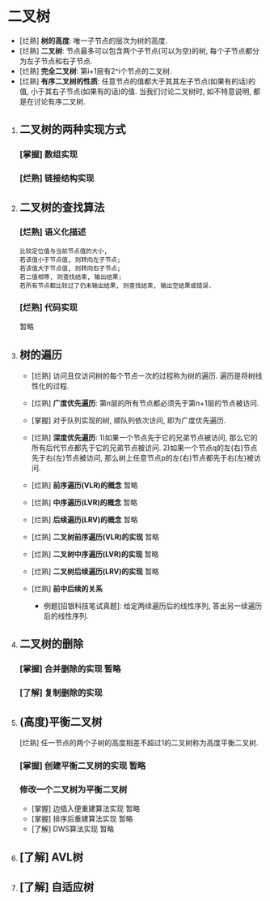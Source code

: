 # 二叉树

- [烂熟] **树的高度**: 
    唯一子节点的层次为树的高度.
- [烂熟] **二叉树**: 
    节点最多可以包含两个子节点(可以为空)的树, 每个子节点都分为左子节点和右子节点.
- [烂熟] **完全二叉树**:
    第i+1层有2^i个节点的二叉树.
- [烂熟] **有序二叉树的性质**:
    任意节点的值都大于其其左子节点(如果有的话)的值, 小于其右子节点(如果有的话)的值.
    当我们讨论二叉树时, 如不特意说明, 都是在讨论有序二叉树.
    
1. ## 二叉树的两种实现方式

    ### [掌握] 数组实现

    ### [烂熟] 链接结构实现
    
0. ## 二叉树的查找算法
    ### [烂熟] 语义化描述
    ```text
    比较定位值与当前节点值的大小, 
    若该值小于节点值, 则转向左子节点;
    若该值大于节点值, 则转向右子节点;
    若二值相等, 则查找结束, 输出结果;
    若所有节点都比较过了仍未输出结果, 则查找结束, 输出空结果或错误.             
    ```

    ### [烂熟] 代码实现
    暂略

0. ## 树的遍历
    - [烂熟] 访问且仅访问树的每个节点一次的过程称为树的遍历.
        遍历是将树线性化的过程.
    
    - [烂熟] **广度优先遍历**:
        第n层的所有节点都必须先于第n+1层的节点被访问.    
    
    - [掌握] 对于队列实现的树, 顺队列依次访问, 即为广度优先遍历.
    
    - [烂熟] **深度优先遍历**:
        1)如果一个节点先于它的兄弟节点被访问, 那么它的所有后代节点都先于它的兄弟节点被访问.
        2)如果一个节点q的左(右)节点先于右(左)节点被访问, 那么树上任意节点p的左(右)节点都先于右(左)被访问.
        
    - [烂熟] **前序遍历(VLR)的概念** 暂略
    - [烂熟] **中序遍历(LVR)的概念** 暂略
    - [烂熟] **后续遍历(LRV)的概念** 暂略
            
    - [烂熟] **二叉树前序遍历(VLR)的实现** 暂略
    - [烂熟] **二叉树中序遍历(LVR)的实现** 暂略
    - [烂熟] **二叉树后续遍历(LRV)的实现** 暂略
    
    - [烂熟] **前中后续的关系**
        - 例题[招银科技笔试真题]: 给定两续遍历后的线性序列, 答出另一续遍历后的线性序列.
    
0. ## 二叉树的删除
    ### [掌握] **合并删除的实现** 暂略
    ### [了解] 复制删除的实现
    
0. ## (高度)平衡二叉树
    [烂熟] 任一节点的两个子树的高度相差不超过1的二叉树称为高度平衡二叉树.
    ### [掌握] 创建平衡二叉树的实现 暂略
    
    ### 修改一个二叉树为平衡二叉树
    - [掌握] 边插入便重建算法实现 暂略
    - [掌握] 排序后重建算法实现 暂略
    - [了解] DWS算法实现 暂略
        
0. ## [了解] AVL树
0. ## [了解] 自适应树        